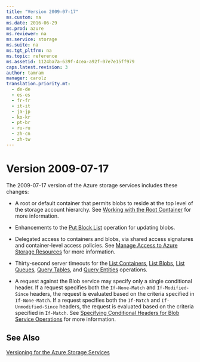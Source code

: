 ```yaml
---
title: "Version 2009-07-17"
ms.custom: na
ms.date: 2016-06-29
ms.prod: azure
ms.reviewer: na
ms.service: storage
ms.suite: na
ms.tgt_pltfrm: na
ms.topic: reference
ms.assetid: 1124ba7a-639f-4cea-a92f-07e7e15ff979
caps.latest.revision: 3
author: tamram
manager: carolz
translation.priority.mt: 
  - de-de
  - es-es
  - fr-fr
  - it-it
  - ja-jp
  - ko-kr
  - pt-br
  - ru-ru
  - zh-cn
  - zh-tw
---
```

# Version 2009-07-17
The 2009-07-17 version of the Azure storage services includes these changes:  
  
-   A root or default container that permits blobs to reside at the top level of the storage account hierarchy. See [Working with the Root Container](../StorageServicesREST/Working-with-the-Root-Container.md) for more information.  
  
-   Enhancements to the [Put Block List](../StorageServicesREST/Put-Block-List.md) operation for updating blobs.  
  
-   Delegated access to containers and blobs, via shared access signatures and container-level access policies. See [Manage Access to Azure Storage Resources](assetId:///c30f3d25-67a0-47b4-a05e-afee4126c7c8) for more information.  
  
-   Thirty-second server timeouts for the [List Containers](../StorageServicesREST/List-Containers2.md), [List Blobs](../StorageServicesREST/List-Blobs.md), [List Queues](../StorageServicesREST/List-Queues1.md), [Query Tables](../StorageServicesREST/Query-Tables.md), and [Query Entities](../StorageServicesREST/Query-Entities.md) operations.  
  
-   A request against the Blob service may specify only a single conditional header. If a request specifies both the `If-None-Match` and `If-Modified-Since` headers, the request is evaluated based on the criteria specified in `If-None-Match`. If a request specifies both the `If-Match` and `If-Unmodified-Since` headers, the request is evaluated based on the criteria specified in `If-Match`. See [Specifying Conditional Headers for Blob Service Operations](../StorageServicesREST/Specifying-Conditional-Headers-for-Blob-Service-Operations.md) for more information.  
  
## See Also  
 [Versioning for the Azure Storage Services](../StorageServicesREST/Versioning-for-the-Azure-Storage-Services.md)